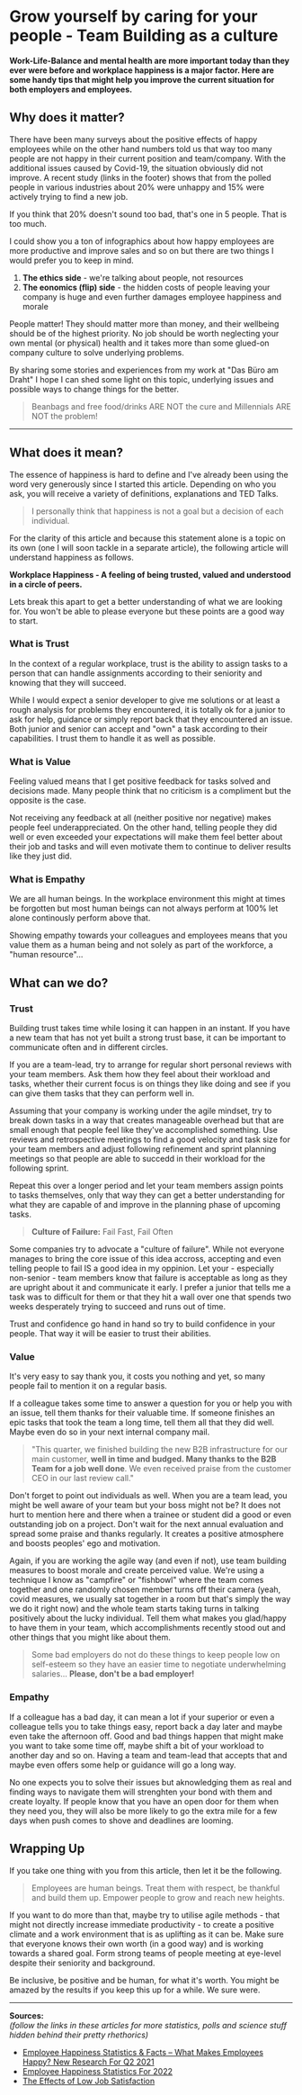 <!--
	title: "Grow yourself by caring for your people  - Team Building as a culture"
	description: "Work-Life-Balance and mental health are more important today than they ever were before and workplace happiness is a major factor. Here are some handy tips that might help you improve the current situation for both employers and employees."
	author: "Konrad Abe (AllBitsEqual)"
	published_at: 2022-XX-XX 08:00:00
	header_image: "XXX"
	categories: "slices-of-work, happiness, work-life-balance"
	canonical_url: "XXX"
	language: en
-->
# Grow yourself by caring for your people  - Team Building as a culture

**Work-Life-Balance and mental health are more important today than they ever were before and workplace happiness is a major factor. Here are some handy tips that might help you improve the current situation for both employers and employees.**

<!-- HERO IMAGE / MOTIVATIONAL -->
<!-- You become strong by lifting others up, not pulling them down. - Matshona Dhliwayo --> 
<!-- HERO IMAGE / MOTIVATIONAL -->

## Why does it matter?
There have been many surveys about the positive effects of happy employees while on the other hand numbers told us that way too many people are not happy in their current position and team/company. With the additional issues caused by Covid-19, the situation obviously did not improve. A recent study (links in the footer) shows that from the polled people in various industries about 20% were unhappy and 15% were actively trying to find a new job.

If you think that 20% doesn't sound too bad, that's one in 5 people. That is too much.

I could show you a ton of infographics about how happy employees are more productive and improve sales and so on but there are two things I would prefer you to keep in mind.

1) **The ethics side** - we're talking about people, not resources
2) **The eonomics (flip) side** - the hidden costs of people leaving your company is huge and even further damages employee happiness and morale

People matter! They should matter more than money, and their wellbeing should be of the highest priority. No job should be worth neglecting your own mental (or physical) health and it takes more than some glued-on company culture to solve underlying problems.

By sharing some stories and experiences from my work at "Das Büro am Draht" I hope I can shed some light on this topic, underlying issues and possible ways to change things for the better.

> Beanbags and free food/drinks ARE NOT the cure and Millennials ARE NOT the problem!

---

## What does it mean?
The essence of happiness is hard to define and I've already been using the word very generously since I started this article. Depending on who you ask, you will receive a variety of definitions, explanations and TED Talks. 

> I personally think that happiness is not a goal but a decision of each individual.

For the clarity of this article and because this statement alone is a topic on its own (one I will soon tackle in a separate article), the following article will understand happiness as follows.

**Workplace Happiness - A feeling of being trusted, valued and understood in a circle of peers.**

Lets break this apart to get a better understanding of what we are looking for. You won't be able to please everyone but these points are a good way to start. 

### What is Trust
In the context of a regular workplace, trust is the ability to assign tasks to a person that can handle assignments according to their seniority and knowing that they will succeed. 

While I would expect a senior developer to give me solutions or at least a rough analysis for problems they encountered, it is totally ok for a junior to ask for help, guidance or simply report back that they encountered an issue. Both junior and senior can accept and "own" a task according to their capabilities. I trust them to handle it as well as possible.

### What is Value
Feeling valued means that I get positive feedback for tasks solved and decisions made. Many people think that no criticism is a compliment but the opposite is the case. 

Not receiving any feedback at all (neither positive nor negative) makes people feel underappreciated. On the other hand, telling people they did well or even exceeded your expectations will make them feel better about their job and tasks and will even motivate them to continue to deliver results like they just did.

### What is Empathy
We are all human beings. In the workplace environment this might at times be forgotten but most human beings can not always perform at 100% let alone continously perform above that.

Showing empathy towards your colleagues and employees means that you value them as a human being and not solely as part of the workforce, a "human resource"...

## What can we do?

### Trust
Building trust takes time while losing it can happen in an instant. If you have a new team that has not yet built a strong trust base, it can be important to communicate often and in different circles. 

If you are a team-lead, try to arrange for regular short personal reviews with your team members. Ask them how they feel about their  workload and tasks, whether their current focus is on things they like doing and see if you can give them tasks that they can perform well in.

Assuming that your company is working under the agile mindset, try to break down tasks in a way that creates manageable overhead but that are small enough that people feel like they've accomplished something. Use reviews and retrospective meetings to find a good velocity and task size for your team members and adjust following refinement and sprint planning meetings so that people are able to succedd in their workload for the following sprint. 

Repeat this over a longer period and let your team members assign points to tasks themselves, only that way they can get a better understanding for what they are capable of and improve in the planning phase of upcoming tasks.

> **Culture of Failure:** Fail Fast, Fail Often

Some companies try to advocate a "culture of failure". While not everyone manages to bring the core issue of this idea accross, accepting and even telling people to fail IS a good idea in my oppinion. Let your - especially non-senior - team members know that failure is acceptable as long as they are upright about it and communicate it early. I prefer a junior that tells me a task was to difficult for them or that they hit a wall over one that spends two weeks desperately trying to succeed and runs out of time. 

Trust and confidence go hand in hand so try to build confidence in your people. That way it will be easier to trust their abilities.

### Value
It's very easy to say thank you, it costs you nothing and yet, so many people fail to mention it on a regular basis.

If a colleague takes some time to answer a question for you or help you with an issue, tell them thanks for their valuable time. If someone finishes an epic tasks that took the team a long time, tell them all that they did well. Maybe even do so in your next internal company mail. 

> "This quarter, we finished building the new B2B infrastructure for our main customer, **well in time and budged. Many thanks to the B2B Team for a job well done**. We even received praise from the customer CEO in our last review call."

Don't forget to point out individuals as well. When you are a team lead, you might be well aware of your team but your boss might not be? It does not hurt to mention here and there when a trainee or student did a good or even outstanding job on a project. Don't wait for the next annual evaluation and spread some praise and thanks regularly. It creates a positive atmosphere and boosts peoples' ego and motivation.

<!-- campfire image --> 
Again, if you are working the agile way (and even if not), use team building measures to boost morale and create perceived value. We're using a technique I know as "campfire" or "fishbowl" where the team comes together and one randomly chosen member turns off their camera (yeah, covid measures, we usually sat together in a room but that's simply the way we do it right now) and the whole team starts taking turns in talking positively about the lucky individual. Tell them what makes you glad/happy to have them in your team, which accomplishments recently stood out and other things that you might like about them.

> Some bad employers do not do these things to keep people low on self-esteem so they have an easier time to negotiate underwhelming salaries... **Please, don't be a bad employer!**

### Empathy
If a colleague has a bad day, it can mean a lot if your superior or even a colleague tells you to take things easy, report back a day later and maybe even take the afternoon off. Good and bad things happen that might make you want to take some time off, maybe shift a bit of your workload to another day and so on. Having a team and team-lead that accepts that and maybe even offers some help or guidance will go a long way.

No one expects you to solve their issues but aknowledging them as real and finding ways to navigate them will strenghten your bond with them and create loyalty. If people know that you have an open door for them when they need you, they will also be more likely to go the extra mile for a few days when push comes to shove and deadlines are looming.


## Wrapping Up
If you take one thing with you from this article, then let it be the following.

> Employees are human beings. Treat them with respect, be thankful and build them up. Empower people to grow and reach new heights.

If you want to do more than that, maybe try to utilise agile methods - that might not directly increase immediate productivity - to create a positive climate and a work environment that is as uplifting as it can be. Make sure that everyone knows their own worth (in a good way) and is working towards a shared goal. Form strong teams of people meeting at eye-level despite their seniority and background. 

Be inclusive, be positive and be human, for what it's worth. You might be amazed by the results if you keep this up for a while. We sure were.

---

**Sources:**  
*(follow the links in these articles for more statistics, polls and science stuff hidden behind their pretty rhethorics)*
- [Employee Happiness Statistics & Facts – What Makes Employees Happy? New Research For Q2 2021](https://development-academy.co.uk/news-tips/employee-happiness-statistics-2021/)
- [Employee Happiness Statistics For 2022](https://snacknation.com/blog/employee-happiness/)
- [The Effects of Low Job Satisfaction](https://smallbusiness.chron.com/effects-low-job-satisfaction-10721.html)
